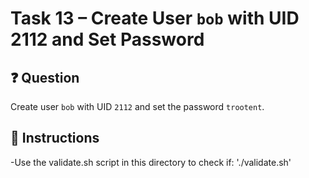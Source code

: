 # Task 13 – Create User `bob` with UID 2112 and Set Password

## ❓ Question

Create user `bob` with UID `2112` and set the password `trootent`.



## 🔧 Instructions

-Use the validate.sh script in this directory to check if:
 './validate.sh'

